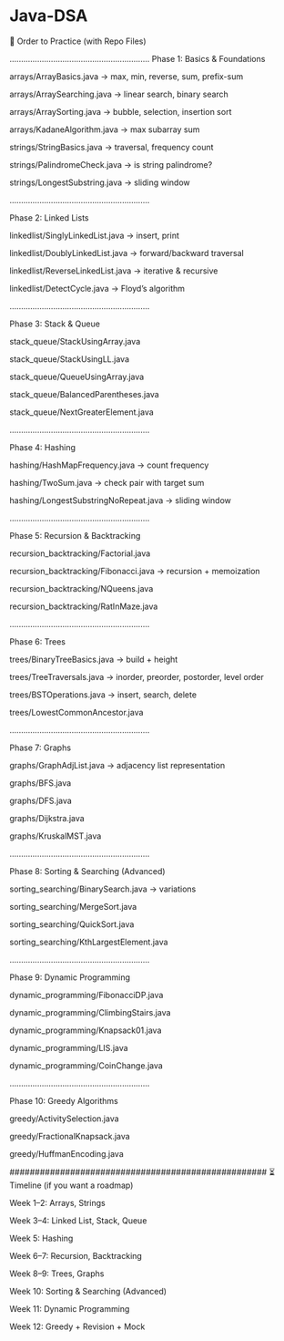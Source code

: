 # Java-DSA


📌 Order to Practice (with Repo Files)

.............................................................
Phase 1: Basics & Foundations

arrays/ArrayBasics.java → max, min, reverse, sum, prefix-sum

arrays/ArraySearching.java → linear search, binary search

arrays/ArraySorting.java → bubble, selection, insertion sort

arrays/KadaneAlgorithm.java → max subarray sum

strings/StringBasics.java → traversal, frequency count

strings/PalindromeCheck.java → is string palindrome?

strings/LongestSubstring.java → sliding window

.............................................................

Phase 2: Linked Lists

linkedlist/SinglyLinkedList.java → insert, print

linkedlist/DoublyLinkedList.java → forward/backward traversal

linkedlist/ReverseLinkedList.java → iterative & recursive

linkedlist/DetectCycle.java → Floyd’s algorithm

.............................................................

Phase 3: Stack & Queue

stack_queue/StackUsingArray.java

stack_queue/StackUsingLL.java

stack_queue/QueueUsingArray.java

stack_queue/BalancedParentheses.java

stack_queue/NextGreaterElement.java

.............................................................

Phase 4: Hashing

hashing/HashMapFrequency.java → count frequency

hashing/TwoSum.java → check pair with target sum

hashing/LongestSubstringNoRepeat.java → sliding window

.............................................................

Phase 5: Recursion & Backtracking

recursion_backtracking/Factorial.java

recursion_backtracking/Fibonacci.java → recursion + memoization

recursion_backtracking/NQueens.java

recursion_backtracking/RatInMaze.java

.............................................................

Phase 6: Trees

trees/BinaryTreeBasics.java → build + height

trees/TreeTraversals.java → inorder, preorder, postorder, level order

trees/BSTOperations.java → insert, search, delete

trees/LowestCommonAncestor.java

.............................................................

Phase 7: Graphs

graphs/GraphAdjList.java → adjacency list representation

graphs/BFS.java

graphs/DFS.java

graphs/Dijkstra.java

graphs/KruskalMST.java

.............................................................

Phase 8: Sorting & Searching (Advanced)

sorting_searching/BinarySearch.java → variations

sorting_searching/MergeSort.java

sorting_searching/QuickSort.java

sorting_searching/KthLargestElement.java

.............................................................

Phase 9: Dynamic Programming

dynamic_programming/FibonacciDP.java

dynamic_programming/ClimbingStairs.java

dynamic_programming/Knapsack01.java

dynamic_programming/LIS.java

dynamic_programming/CoinChange.java

.............................................................

Phase 10: Greedy Algorithms

greedy/ActivitySelection.java

greedy/FractionalKnapsack.java

greedy/HuffmanEncoding.java


###################################################
⏳ Timeline (if you want a roadmap)

Week 1–2: Arrays, Strings

Week 3–4: Linked List, Stack, Queue

Week 5: Hashing

Week 6–7: Recursion, Backtracking

Week 8–9: Trees, Graphs

Week 10: Sorting & Searching (Advanced)

Week 11: Dynamic Programming

Week 12: Greedy + Revision + Mock